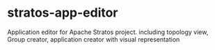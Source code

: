 stratos-app-editor
==================

Application editor for Apache Stratos project. including topology view, Group creator, application creator with visual representation
